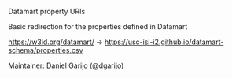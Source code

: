 Datamart property URIs

Basic redirection for the properties defined in Datamart

https://w3id.org/datamart/ -> https://usc-isi-i2.github.io/datamart-schema/properties.csv

Maintainer: Daniel Garijo (@dgarijo)